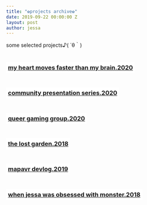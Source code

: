 ```yaml
---
title: "✿projects archive✿"
date: 2019-09-22 00:00:00 Z
layout: post
author: jessa
---
```


<body>
	<p>
		some selected projects♪( ´θ｀) <br>
<h3 style="background:white; border:1.5px ; padding: 5px 5px; /*margin-left: 100px;*/ text-align: center; text-decoration: none; display: inline-block;"> <a href="/myheartdevlog.html"><strong>my heart moves faster than my brain.2020</strong></a> </h3>
<br>
<h3 style="background:white; border:1.5px ; padding: 5px 5px; /*margin-left: 100px;*/ text-align: center; text-decoration: none; display: inline-block;"> <a href="https://merehuman.github.io/presentationseries/index.html"><strong>community presentation series.2020</strong></a> </h3>
<br>
<h3 style="background:white; border:1.5px ; padding: 5px 5px; /*margin-left: 100px;*/ text-align: center; text-decoration: none; display: inline-block;"> <a href="/queergaming.html"><strong>queer gaming group.2020</strong></a> </h3>
<br>
<h3 style="background:white; border:1.5px ; padding: 5px 5px; /*margin-left: 20px;*/ text-align: center; text-decoration: none; display: inline-block;"> <a href="/lostgarden.html"><strong>the lost garden.2018</strong></a> </h3>
<br>
<h3 style="background:white; border:1.5px ; padding: 5px 5px; /*margin-left: 40px;*/ text-align: center; text-decoration: none; display: inline-block;"> <a href="/mapa.html"><strong>mapavr devlog.2019</strong></a> </h3>
<br>
<h3 style="background:white; border:1.5px ; padding: 5px 5px; text-align: center; text-decoration: none; display: inline-block;"> <a href="/monster.html"><strong>when jessa was obsessed with monster.2018</strong></a> </h3>
</p>
</body>

